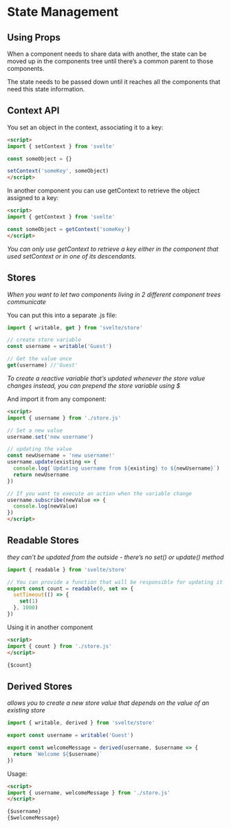 # State Management

## Using Props
When a component needs to share data with another, the state can be moved up in the components tree until there’s a common parent to those components.

The state needs to be passed down until it reaches all the components that need this state information.

## Context API
You set an object in the context, associating it to a key:
```HTML
<script>
import { setContext } from 'svelte'

const someObject = {}

setContext('someKey', someObject)
</script>
```

In another component you can use getContext to retrieve the object assigned to a key:
```HTML
<script>
import { getContext } from 'svelte'

const someObject = getContext('someKey')
</script>
```

*You can only use getContext to retrieve a key either in the component that used setContext or in one of its descendants.*

## Stores
*When you want to let two components living in 2 different component trees communicate*

You can put this into a separate .js file:
```JavaScript
import { writable, get } from 'svelte/store'

// create store variable
const username = writable('Guest')

// Get the value once
get(username) //'Guest'
```

*To create a reactive variable that’s updated whenever the store value changes instead, you can prepend the store variable using $*

And import it from any component:
```HTML
<script>
import { username } from './store.js'

// Set a new value
username.set('new username')

// updating the value
const newUsername = 'new username!'
username.update(existing => {
  console.log(`Updating username from ${existing} to ${newUsername}`)
  return newUsername
})

// If you want to execute an action when the variable change
username.subscribe(newValue => {
  console.log(newValue)
})
</script>
```

## Readable Stores
*they can’t be updated from the outside - there’s no set() or update() method*

```JavaScript
import { readable } from 'svelte/store'

// You can provide a function that will be responsible for updating it
export const count = readable(0, set => {
  setTimeout(() => {
    set(1)
  }, 1000)
})
```

Using it in another component
```HTML
<script>
import { count } from './store.js'
</script>

{$count}
```

## Derived Stores
*allows you to create a new store value that depends on the value of an existing store*

```JavaScript
import { writable, derived } from 'svelte/store'

export const username = writable('Guest')

export const welcomeMessage = derived(username, $username => {
  return `Welcome ${$username}`
})
```

Usage:
```HTML
<script>
import { username, welcomeMessage } from './store.js'
</script>

{$username}
{$welcomeMessage}
```